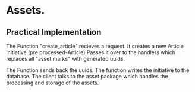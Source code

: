 # Assets.

## Practical Implementation
The Function "create_article" recieves a request.
It creates a new Article initiative (pre processed-Article)
Passes it over to the handlers which replaces all "asset marks" with generated uuids.

The Function sends back the uuids.
The function writes the initiative to the database.
The client talks to the asset package which handles the processing and storage of the assets.

